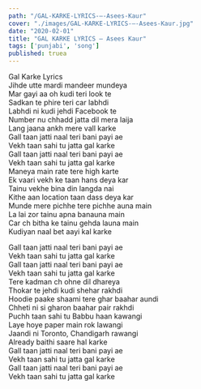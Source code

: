 ```yaml
---
path: "/GAL-KARKE-LYRICS-–-Asees-Kaur"
cover: "./images/GAL-KARKE-LYRICS-–-Asees-Kaur.jpg"
date: "2020-02-01"
title: "GAL KARKE LYRICS – Asees Kaur"
tags: ['punjabi', 'song']
published: truea
---
```

  
Gal Karke Lyrics  
Jihde utte mardi mandeer mundeya  
Mar gayi aa oh kudi teri look te  
Sadkan te phire teri car labhdi  
Labhdi ni kudi jehdi Facebook te  
Number nu chhadd jatta dil mera laija  
Lang jaana ankh mere vall karke  
Gall taan jatti naal teri bani payi ae  
Vekh taan sahi tu jatta gal karke  
Gall taan jatti naal teri bani payi ae  
Vekh taan sahi tu jatta gal karke  
Maneya main rate tere high karte  
Ek vaari vekh ke taan hans deya kar  
Tainu vekhe bina din langda nai  
Kithe aan location taan dass deya kar  
Munde mere pichhe tere pichhe auna main  
La lai zor tainu apna banauna main  
Car ch bitha ke tainu gehda launa main  
Kudiyan naal bet aayi kal karke  
  
  
  
  
  
  
Gall taan jatti naal teri bani payi ae  
Vekh taan sahi tu jatta gal karke  
Gall taan jatti naal teri bani payi ae  
Vekh taan sahi tu jatta gal karke  
Tere kadman ch ohne dil dhareya  
Thokar te jehdi kudi shehar rakhdi  
Hoodie paake shaami tere ghar baahar aundi  
Chheti ni si gharon baahar pair rakhdi  
Puchh taan sahi tu Babbu haan kawangi  
Laye hoye paper main rok lawangi  
Jaandi ni Toronto, Chandigarh rawangi  
Already baithi saare hal karke  
Gall taan jatti naal teri bani payi ae  
Vekh taan sahi tu jatta gal karke  
Gall taan jatti naal teri bani payi ae  
Vekh taan sahi tu jatta gal karke  
